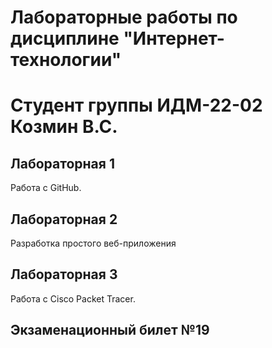 # Лабораторные работы по дисциплине "Интернет-технологии"
# Студент группы ИДМ-22-02 Козмин В.С.

## Лабораторная 1

Работа с GitHub.

## Лабораторная 2

Разработка простого веб-приложения

## Лабораторная 3

Работа с Сisco Packet Tracer.

## Экзаменационный билет №19
